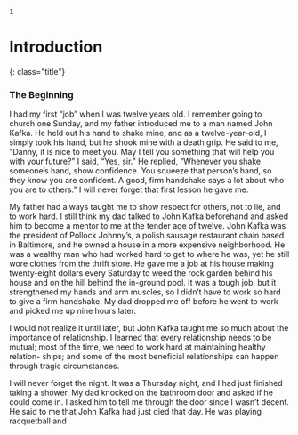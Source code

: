 ```
1
```
# Introduction
{: class="title"}


### The Beginning

I had my first “job” when I was twelve years old. I remember going to
church one Sunday, and my father introduced me to a man named John Kafka.
He held out his hand to shake mine, and as a twelve-year-old, I simply took his
hand, but he shook mine with a death grip. He said to me, “Danny, it is nice to
meet you. May I tell you something that will help you with your future?” I said,
“Yes, sir.” He replied, “Whenever you shake someone’s hand, show confidence.
You squeeze that person’s hand, so they know you are confident. A good, firm
handshake says a lot about who you are to others.” I will never forget that first
lesson he gave me.

My father had always taught me to show respect for others, not to lie, and
to work hard. I still think my dad talked to John Kafka beforehand and asked
him to become a mentor to me at the tender age of twelve. John Kafka was
the president of Pollock Johnny’s, a polish sausage restaurant chain based in
Baltimore, and he owned a house in a more expensive neighborhood. He was
a wealthy man who had worked hard to get to where he was, yet he still wore
clothes from the thrift store. He gave me a job at his house making twenty-eight
dollars every Saturday to weed the rock garden behind his house and on the hill
behind the in-ground pool. It was a tough job, but it strengthened my hands and
arm muscles, so I didn’t have to work so hard to give a firm handshake. My dad
dropped me off before he went to work and picked me up nine hours later.

I would not realize it until later, but John Kafka taught me so much about
the importance of relationship. I learned that every relationship needs to be
mutual; most of the time, we need to work hard at maintaining healthy relation-
ships; and some of the most beneficial relationships can happen through tragic
circumstances.

I will never forget the night. It was a Thursday night, and I had just finished
taking a shower. My dad knocked on the bathroom door and asked if he could
come in. I asked him to tell me through the door since I wasn’t decent. He said
to me that John Kafka had just died that day. He was playing racquetball and